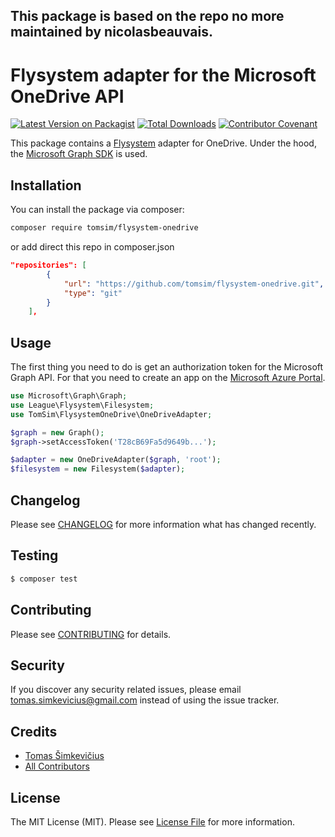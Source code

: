## This package is based on the repo no more maintained by nicolasbeauvais.

# Flysystem adapter for the Microsoft OneDrive API

[![Latest Version on Packagist](https://img.shields.io/packagist/v/tomsim/flysystem-onedrive.svg?style=flat-square)](https://packagist.org/packages/tomsim/flysystem-onedrive)
[![Total Downloads](https://img.shields.io/packagist/dt/tomsim/flysystem-onedrive.svg?style=flat-square)](https://packagist.org/packages/tomsim/flysystem-onedrive)
[![Contributor Covenant](https://img.shields.io/badge/Contributor%20Covenant-2.1-4baaaa.svg)](CODE_OF_CONDUCT.md) 

This package contains a [Flysystem](https://flysystem.thephpleague.com/) adapter for OneDrive. Under the hood, the [Microsoft Graph SDK](https://github.com/microsoftgraph/msgraph-sdk-php) is used.

## Installation

You can install the package via composer:

``` bash
composer require tomsim/flysystem-onedrive
```
or add direct this repo in composer.json

```json
"repositories": [
        {
            "url": "https://github.com/tomsim/flysystem-onedrive.git",
            "type": "git"
        }
    ],
```

## Usage

The first thing you need to do is get an authorization token for the Microsoft Graph API. For that you need to create an app on the [Microsoft Azure Portal](https://portal.azure.com/).

``` php
use Microsoft\Graph\Graph;
use League\Flysystem\Filesystem;
use TomSim\FlysystemOneDrive\OneDriveAdapter;

$graph = new Graph();
$graph->setAccessToken('T28cB69Fa5d9649b...');

$adapter = new OneDriveAdapter($graph, 'root');
$filesystem = new Filesystem($adapter);

```


## Changelog

Please see [CHANGELOG](CHANGELOG.md) for more information what has changed recently.

## Testing

``` bash
$ composer test
```

## Contributing

Please see [CONTRIBUTING](CONTRIBUTING.md) for details.

## Security

If you discover any security related issues, please email tomas.simkevicius@gmail.com instead of using the issue tracker.

## Credits

- [Tomas Šimkevičius](https://github.com/tomsim)
- [All Contributors](../../contributors)

## License

The MIT License (MIT). Please see [License File](LICENSE.md) for more information.
